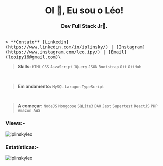 <h1 align="center">OI 👋, Eu sou o Léo!</h1>
<h3 align="center">Dev Full Stack Jr🌟.</h3>
<br>

<samp>
> **Contato** [Linkedin](https://www.linkedin.com/in/iplinsky/) | [Instagram](https://www.instagram.com/leo.ipy/) | [Email](leoipy16@gmail.com)\
</samp>

> **Skills:** `HTML` `CSS` `JavaScript` `JQuery` `JSON` `Bootstrap` `Git` `GitHub`
<br>

> **Em andamento:** `MySQL` `Laragon` `TypeScript`
<br>

> **A começar:** `NodeJS` `Mongoose` `SQLite3` `DAO` `Jest` `Supertest` `ReactJS` `PHP` `Amazon AWS`



<p align="right"> <h3>Views:-</h3> <img src="https://komarev.com/ghpvc/?username=iplinskyleo&label=Profile%20views&color=0e75b6&style=flat"
    alt="iplinskyleo" /> 
</p>

<h3>Estatísticas:-</h3>
<p><img align="center"
    src="https://github-readme-stats.vercel.app/api/top-langs?username=iplinskyleo&show_icons=true&locale=en&bg_color=0d1117&text_color=ffffff&layout=compact"
    alt="iplinskyleo" 
    bg_color=#808080/>
</p>

<!--
**IplinskyLeo/iplinskyleo** is a ✨ _special_ ✨ repository because its `README.md` (this file) appears on your GitHub profile.

Here are some ideas to get you started:

- 🔭 I’m currently working on ...
- 🌱 I’m currently learning ...
- 👯 I’m looking to collaborate on ...
- 🤔 I’m looking for help with ...
- 💬 Ask me about ...
- 📫 How to reach me: ...
- 😄 Pronouns: ...
- ⚡ Fun fact: ...
-->
